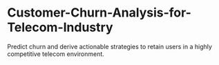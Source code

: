 # Customer-Churn-Analysis-for-Telecom-Industry
Predict churn and derive actionable strategies to retain users in a highly competitive telecom environment.
